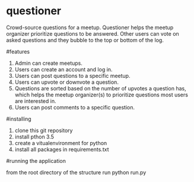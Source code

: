 # questioner
Crowd-source questions for a meetup. Questioner helps the meetup organizer prioritize 
questions to be answered. Other users can vote on asked questions and they bubble to the top 
or bottom of the log.

#features
1. Admin can create meetups. 
2. Users can create an account and log in. 
3. Users can post questions to a specific meetup. 
4. Users can upvote or downvote a question. 
5. Questions are sorted based on the number of upvotes a question has, which helps the 
   meetup organizer(s) to prioritize questions most users are interested in. 
6. Users can post comments to a specific question.  


#installing
1. clone this git repository
2. install pthon 3.5 
3. create a vitualenvironment for python
4. install all packages in requirements.txt

#running the application

from the root directory of the structure run python run.py


